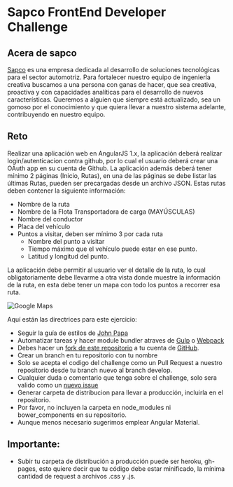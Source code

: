 # Sapco FrontEnd Developer Challenge

## Acera de sapco

[Sapco](http://www.sapco.co/) es una empresa dedicada al desarrollo de soluciones tecnológicas para el sector automotriz. Para fortalecer nuestro equipo de ingeniería creativa buscamos a una persona con ganas de hacer, que sea creativa, proactiva y con capacidades analíticas para el desarrollo de nuevos características. Queremos a alguien que siempre está actualizado, sea un gomoso por el conocimiento y que quiera llevar a nuestro sistema adelante, contribuyendo en nuestro equipo.

## Reto

Realizar una aplicación web en AngularJS 1.x, la aplicación deberá realizar login/autenticacion contra github, por lo cual el usuario deberá crear una OAuth app en su cuenta de Github. La aplicación además deberá tener mínimo 2 páginas (Inicio, Rutas), en una de las páginas se debe listar las últimas Rutas, pueden ser precargadas desde un archivo JSON. Estas rutas deben contener la siguiente información:

- Nombre de la ruta
- Nombre de la Flota Transportadora de carga (MAYÚSCULAS)
- Nombre del conductor
- Placa del vehículo
- Puntos a visitar, deben ser mínimo 3 por cada ruta
  - Nombre del punto a visitar
  - Tiempo máximo que el vehículo puede estar en ese punto.
  - Latitud y longitud del punto.

La aplicación debe permitir al usuario ver el detalle de la ruta, lo cual obligatoriamente debe llevarme a otra vista donde muestre la información de la ruta, en esta debe tener un mapa con todo los puntos a recorrer esa ruta.

![Google Maps](mapa.png?raw=true "Optional Title")

Aquí están las directrices para este ejercicio:

* Seguir la guía de estilos de [John Papa](https://github.com/johnpapa/angular-styleguide/tree/master/a1)
* Automatizar tareas y hacer module bundler atraves de [Gulp](http://gulpjs.com/) o [Webpack](https://webpack.github.io/)
* Debes hacer un [fork de este repositorio](https://github.com/ingenieriasapco/frontend-challenge) a tu cuenta de [GitHub](https://github.com/).
* Crear un branch en tu repositorio con tu nombre
* Solo se acepta el codigo del challenge como un Pull Request a nuestro repositorio desde tu branch nuevo al branch develop.
* Cualquier duda o comentario que tenga sobre el challenge, solo sera valido como un [nuevo issue](https://github.com/ingenieriasapco/frontend-challenge/issues)
* Generar carpeta de distribucion para llevar a producción, incluirla en el repositorio.
* Por favor, no incluyen la carpeta en node_modules ni bower_components en su repositorio.
* Aunque menos necesario sugerimos emplear Angular Material.

## Importante:

* Subir tu carpeta de distribución a producción puede ser heroku, gh-pages, esto quiere decir que tu código debe estar minificado, la mínima cantidad de request a archivos .css y .js. 
